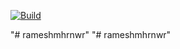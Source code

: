 [![Build](https://github.com/rameshmhrnwr/rameshmhrnwr/actions/workflows/build.yml/badge.svg)](https://github.com/rameshmhrnwr/rameshmhrnwr/actions/workflows/build.yml)

"# rameshmhrnwr" 
"# rameshmhrnwr" 
